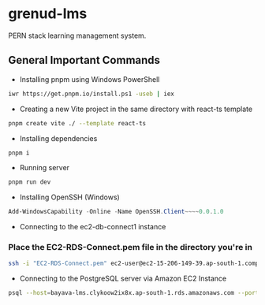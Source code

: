 # grenud-lms

PERN stack learning management system.

## General Important Commands

- Installing pnpm using Windows PowerShell

```bash
iwr https://get.pnpm.io/install.ps1 -useb | iex
```

- Creating a new Vite project in the same directory with react-ts template

```bash
pnpm create vite ./ --template react-ts   
```

- Installing dependencies

```bash
pnpm i
```

- Running server

```bash
pnpm run dev
```

- Installing OpenSSH (Windows)

```powershell
Add-WindowsCapability -Online -Name OpenSSH.Client~~~~0.0.1.0
```

- Connecting to the ec2-db-connect1 instance

### Place the EC2-RDS-Connect.pem file in the directory you're in

```bash
ssh -i "EC2-RDS-Connect.pem" ec2-user@ec2-15-206-149-39.ap-south-1.compute.amazonaws.com
```

- Connecting to the PostgreSQL server via Amazon EC2 Instance

```bash
psql --host=bayava-lms.clykoow2ix8x.ap-south-1.rds.amazonaws.com --port=5432 --username=postgres --password --dbname=bayava_lms
```
